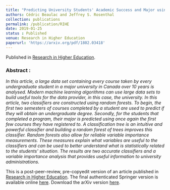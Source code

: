 ```yaml
---
title: "Predicting University Students' Academic Success and Major using Random Forests"
authors: Cédric Beaulac and Jeffrey S. Rosenthal
collection: publications
permalink: /publication/RIHE
date: 2019-01-25
status : Published
venue: Research in Higher Education
paperurl: 'https://arxiv.org/pdf/1802.03418'
---
```


Published in [Research in Higher Education](https://link.springer.com/journal/11162).

### Abstract :

*In this article, a large data set containing every course taken by every undergraduate student in a major university in Canada over 10 years is analysed. Modern machine learning algorithms can use large data sets to build useful tools for the data provider, in this case, the university. In this article, two classifiers are constructed using random forests. To begin, the first two semesters of courses completed by a student are used to predict if they will obtain an undergraduate degree. Secondly, for the students that completed a program, their major is predicted using once again the first few courses they have registered to. A classification tree is an intuitive and powerful classifier and building a random forest of trees improves this classifier. Random forests also allow for reliable variable importance measurements. These measures explain what variables are useful to the classifiers and can be used to better understand what is statistically related to the students' situation. The results are two accurate classifiers and a variable importance analysis that provides useful information to university administrations.*

This is a post-peer-review, pre-copyedit version of an article published in [Research in Higher Education](https://link.springer.com/journal/11162). The final authenticated Springer version is available online [here](http://dx.doi.org/10.1007/s11162-019-09546-y). Download the arXiv version [here](https://arxiv.org/pdf/1802.03418).

